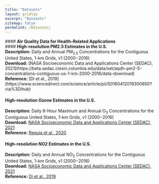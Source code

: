 ```yaml
---
title: "Datasets"
layout: gridlay
excerpt: "Datasets"
sitemap: false
permalink: /Datasets/
---
```


<p></p>

<div class="col-sm-12 clearfix">
####  <b>Air Quality Data for Health-Related Applications</b> <br/>
####  <b>High-resolution PM2.5 Estimates in the U.S. </b> <br/>
<b>Description:</b> Daily and Annual PM<sub>2.5</sub> Concentrations for the Contiguous United States, 1-km Grids, v1 (2000 – 2016) <br/>
<b>Download:</b> [NASA Socioeconomic Data and Applications Center (SEDAC), 2021](https://beta.sedac.ciesin.columbia.edu/data/set/aqdh-pm2-5-concentrations-contiguous-us-1-km-2000-2016/data-download)  <br/>
<b>Reference:</b> [Di et al., 2019](https://www.sciencedirect.com/science/article/pii/S0160412019300650?via%3Dihub)

#### <b>High-resolution Ozone Estimates in the U.S.</b> <br/>
<b>Description:</b> Daily 8-Hour Maximum and Annual O<sub>3</sub> Concentrations for the Contiguous United States, 1-km Grids, v1 (2000 – 2016) <br/>
<b>Download:</b> [NASA Socioeconomic Data and Applications Center (SEDAC), 2021](https://beta.sedac.ciesin.columbia.edu/data/set/aqdh-o3-concentrations-contiguous-us-1-km-2000-2016/data-download)  <br/>
<b>Reference:</b> [Requia et al., 2020](https://pubs.acs.org/doi/10.1021/acs.est.0c01791)

#### <b>High-resolution NO2 Estimates in the U.S.</b> <br/>
<b>Description:</b> Daily and Annual NO<sub>2</sub> Concentrations for the Contiguous United States, 1-km Grids, v1 (2000 – 2016) <br/>
<b>Download:</b> [NASA Socioeconomic Data and Applications Center (SEDAC), 2021](https://beta.sedac.ciesin.columbia.edu/data/set/aqdh-no2-concentrations-contiguous-us-1-km-2000-2016/data-download)  <br/>
<b>Reference:</b> [Di et al., 2019](https://pubs.acs.org/doi/10.1021/acs.est.9b03358)
